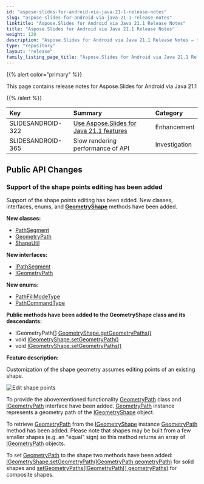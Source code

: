 ```yaml
---
id: "aspose-slides-for-android-via-java-21-1-release-notes"
slug: "aspose-slides-for-android-via-java-21-1-release-notes"
linktitle: "Aspose.Slides for Android via Java 21.1 Release Notes"
title: "Aspose.Slides for Android via Java 21.1 Release Notes"
weight: 120
description: "Aspose.Slides for Android via Java 21.1 Release Notes – the latest updates and fixes."
type: "repository"
layout: "release"
family_listing_page_title: "Aspose.Slides for Android via Java 21.1 Release Notes"
---
```


{{% alert color="primary" %}}

This page contains release notes for Aspose.Slides for Android via Java 21.1

{{% /alert %}}

|**Key**|**Summary**|**Category**|
| :- | :- | :- |
|SLIDESANDROID-322|[Use Aspose.Slides for Java 21.1 features](/slides/java/release-notes/2021/aspose-slides-for-java-21-1-release-notes/)|Enhancement|
|SLIDESANDROID-365|Slow rendering performance of API|Investigation|


## **Public API Changes**

### **Support of the shape points editing has been added** ###

Support of the shape points editing has been added. New classes, interfaces, enums, and **[GeometryShape](https://reference.aspose.com/slides/androidjava/com.aspose.slides/GeometryShape)** methods have been added.

**New classes:**
- [PathSegment](https://reference.aspose.com/slides/androidjava/com.aspose.slides/PathSegment)
- [GeometryPath](https://reference.aspose.com/slides/androidjava/com.aspose.slides/GeometryPath)
- [ShapeUtil](https://reference.aspose.com/slides/androidjava/com.aspose.slides/ShapeUtil)

**New interfaces:**
- [IPathSegment](https://reference.aspose.com/slides/androidjava/com.aspose.slides/IPathSegment)
- [IGeometryPath](https://reference.aspose.com/slides/androidjava/com.aspose.slides/IGeometryPath)

**New enums:**
- [PathFillModeType](https://reference.aspose.com/slides/androidjava/com.aspose.slides/PathFillModeType)
- [PathCommandType](https://reference.aspose.com/slides/androidjava/com.aspose.slides/PathCommandType)

**Public methods have been added to the GeometryShape class and its descendants:**  
- IGeometryPath[] [GeometryShape.getGeometryPaths()](https://reference.aspose.com/slides/androidjava/com.aspose.slides/GeometryShape#getGeometryPaths--)
- void [IGeometryShape.setGeometryPath()](https://reference.aspose.com/slides/androidjava/com.aspose.slides/IGeometryShape#setGeometryPath-com.aspose.slides.IGeometryPath-)
- void [IGeometryShape.setGeometryPaths()](https://reference.aspose.com/slides/androidjava/com.aspose.slides/IGeometryShape#setGeometryPaths-com.aspose.slides.IGeometryPath:A-)

**Feature description:**

Customization of the shape geometry assumes editing points of an existing shape.

![Edit shape points](../1_editPoints_PP.png)

To provide the abovementioned functionality [GeometryPath](https://reference.aspose.com/slides/androidjava/com.aspose.slides/GeometryPath) class and [IGeometryPath](https://reference.aspose.com/slides/androidjava/com.aspose.slides/IGeometryPath) interface have been added. [GeometryPath](https://reference.aspose.com/slides/androidjava/com.aspose.slides/GeometryPath) instance represents a geometry path of the [IGeometryShape](https://reference.aspose.com/slides/androidjava/com.aspose.slides/IGeometryShape) object.

To retrieve [GeometryPath](https://reference.aspose.com/slides/androidjava/com.aspose.slides/GeometryPath) from the [IGeometryShape](https://reference.aspose.com/slides/androidjava/com.aspose.slides/IGeometryShape) instance [GeometryPath](https://reference.aspose.com/slides/androidjava/com.aspose.slides/GeometryPath) method has been added. Please note that shapes may be built from a few smaller shapes (e.g. an "equal" sign) so this method returns an array of [IGeometryPath](https://reference.aspose.com/slides/androidjava/com.aspose.slides/IGeometryPath) objects.

To set [GeometryPath](https://reference.aspose.com/slides/androidjava/com.aspose.slides/GeometryPath) to the shape two methods have been added:
[IGeometryShape.setGeometryPath(IGeometryPath geometryPath)](https://reference.aspose.com/slides/androidjava/com.aspose.slides/IGeometryShape#setGeometryPath-com.aspose.slides.IGeometryPath-) for solid shapes and [setGeometryPaths(IGeometryPath[] geometryPaths)](https://reference.aspose.com/slides/androidjava/com.aspose.slides/IGeometryShape#setGeometryPaths-com.aspose.slides.IGeometryPath:A-) for composite shapes.
